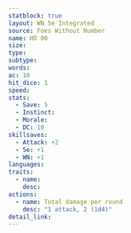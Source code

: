 ```yaml
---
statblock: true
layout: WN 5e Integrated
source: Foes Without Number
name: HD 00
size: 
type: 
subtype: 
words: 
ac: 10
hit_dice: 1
speed: 
stats:
  - Save: 5
  - Instinct: 
  - Morale:
  - DC: 10
skillsaves:
  - Attack: +2
  - 5e: +1
  - WN: +1
languages: 
traits:
  - name: 
    desc: 
actions:
  - name: Total damage per round
    desc: "1 attack, 2 (1d4)"
detail_link: 
---
```


